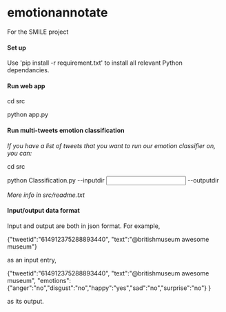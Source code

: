 # emotionannotate
For the SMILE project

#### Set up
Use 'pip install -r requirement.txt' to install all relevant Python dependancies.
#### Run web app
cd src

python app.py
#### Run multi-tweets emotion classification
*If you have a list of tweets that you want to run our emotion classifier on, you can:*

cd src

python Classification.py --inputdir <input directory> --outputdir <outpur directory>

*More info in src/readme.txt*

#### Input/output data format
Input and output are both in json format.
For example,

{"tweetid":"614912375288893440", "text":"@britishmuseum awesome museum"}

as an input entry,

{"tweetid":"614912375288893440", 
"text":"@britishmuseum awesome museum",
"emotions":{"anger":"no","disgust":"no","happy":"yes","sad":"no","surprise":"no"}
}

as its output.
